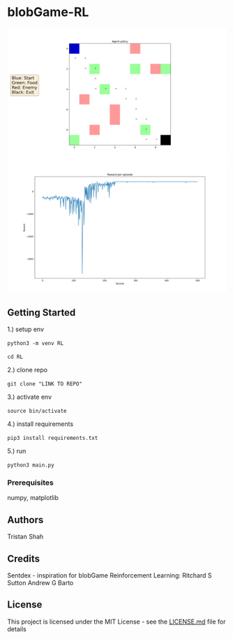 # blobGame-RL

![](images/policy.png)
![](images/reward.png)

## Getting Started

1.) setup env

``
python3 -m venv RL
``

``
cd RL
``

2.) clone repo

``
git clone "LINK TO REPO"
``

3.) activate env

``
source bin/activate
``

4.) install requirements

``
pip3 install requirements.txt
``

5.) run

``
python3 main.py
``

### Prerequisites
numpy, matplotlib

## Authors
Tristan Shah

## Credits
Sentdex - inspiration for blobGame
Reinforcement Learning: 
	Ritchard S Sutton
	Andrew G Barto
## License

This project is licensed under the MIT License - see the [LICENSE.md](LICENSE.md) file for details